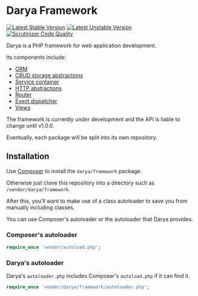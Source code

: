 # Darya Framework

[![Latest Stable Version](https://poser.pugx.org/darya/framework/version)](//packagist.org/packages/darya/framework)
[![Latest Unstable Version](https://poser.pugx.org/darya/framework/v/unstable)](//packagist.org/packages/darya/framework)
[![Scrutinizer Code Quality](https://img.shields.io/scrutinizer/g/darya/framework.svg?style=flat)](https://scrutinizer-ci.com/g/darya/framework)

Darya is a PHP framework for web application development.

Its components include:

- [ORM](/src/Darya/ORM)
- [CRUD storage abstractions](/src/Darya/Storage)
- [Service container](/src/Darya/Service)
- [HTTP abstractions](/src/Darya/Http)
- [Router](/src/Darya/Routing)
- [Event dispatcher](/src/Darya/Events)
- [Views](/src/Darya/View)

The framework is currently under development and the API is liable to change
until v1.0.0.

Eventually, each package will be split into its own repository.

## Installation

Use [Composer](https://getcomposer.org) to install the `darya/framework`
package.

Otherwise just clone this repository into a directory such as
`/vendor/darya/framework`.

After this, you'll want to make use of a class autoloader to save you from
manually including classes.

You can use Composer's autoloader or the autoloader that Darya provides.

### Composer's autoloader
```php
require_once 'vendor/autoload.php';
```

### Darya's autoloader

Darya's `autoloader.php` includes Composer's `autoload.php` if it can find it.

```php
require_once 'vendor/darya/framework/autoloader.php';
```

